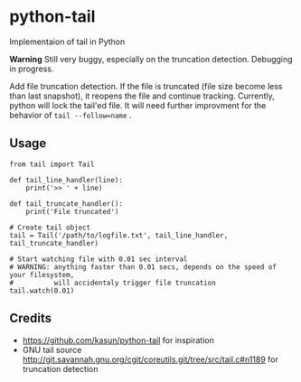 # python-tail
Implementaion of tail in Python

**Warning** Still very buggy, especially on the truncation detection. Debugging in progress.

Add file truncation detection. If the file is truncated (file size become less than last snapshot), it reopens the file and continue tracking.
Currently, python will lock the tail'ed file. It will need further improvment for the behavior of `tail --follow=name` .

## Usage
    from tail import Tail

    def tail_line_handler(line):
        print('>> ' + line)
    
    def tail_truncate_handler():
        print('File truncated')
    
    # Create tail object
    tail = Tail('/path/to/logfile.txt', tail_line_handler, tail_truncate_handler)

    # Start watching file with 0.01 sec interval
    # WARNING: anything faster than 0.01 secs, depends on the speed of your filesystem,
    #          will accidentaly trigger file truncation
    tail.watch(0.01)


## Credits
- https://github.com/kasun/python-tail for inspiration
- GNU tail source http://git.savannah.gnu.org/cgit/coreutils.git/tree/src/tail.c#n1189 for truncation detection
